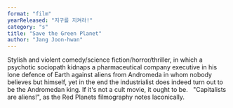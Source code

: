 ```yaml
---
format: "film"
yearReleased: "지구를 지켜라!"
category: "s"
title: "Save the Green Planet"
author: "Jang Joon-hwan"
---
```

 Stylish and violent comedy/science fiction/horror/thriller, in which a psychotic  sociopath kidnaps a pharmaceutical company executive in his lone defence of  Earth against aliens from Andromeda in whom nobody believes but himself, yet in  the end the industrialist does indeed turn out to be the Andromedan king. If  it's not a cult movie, it ought to be.
  
 "Capitalists are aliens!", as the  Red Planets filmography notes  laconically.
  